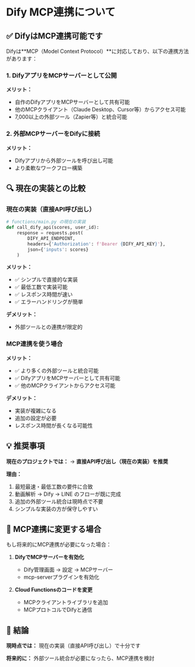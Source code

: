 # Dify MCP連携について

## ✅ DifyはMCP連携可能です

Difyは**MCP（Model Context Protocol）**に対応しており、以下の連携方法があります：

### 1. DifyアプリをMCPサーバーとして公開

**メリット：**
- 自作のDifyアプリをMCPサーバーとして共有可能
- 他のMCPクライアント（Claude Desktop、Cursor等）からアクセス可能
- 7,000以上の外部ツール（Zapier等）と統合可能

### 2. 外部MCPサーバーをDifyに接続

**メリット：**
- Difyアプリから外部ツールを呼び出し可能
- より柔軟なワークフロー構築

## 🔍 現在の実装との比較

### 現在の実装（直接API呼び出し）

```python
# functions/main.py の現在の実装
def call_dify_api(scores, user_id):
    response = requests.post(
        DIFY_API_ENDPOINT,
        headers={'Authorization': f'Bearer {DIFY_API_KEY}'},
        json={'inputs': scores}
    )
```

**メリット：**
- ✅ シンプルで直接的な実装
- ✅ 最低工数で実装可能
- ✅ レスポンス時間が速い
- ✅ エラーハンドリングが簡単

**デメリット：**
- 外部ツールとの連携が限定的

### MCP連携を使う場合

**メリット：**
- ✅ より多くの外部ツールと統合可能
- ✅ DifyアプリをMCPサーバーとして共有可能
- ✅ 他のMCPクライアントからアクセス可能

**デメリット：**
- 実装が複雑になる
- 追加の設定が必要
- レスポンス時間が長くなる可能性

## 💡 推奨事項

**現在のプロジェクトでは：**
→ **直接API呼び出し（現在の実装）を推奨**

**理由：**
1. 最短最速・最低工数の要件に合致
2. 動画解析 → Dify → LINE のフローが既に完成
3. 追加の外部ツール統合は現時点で不要
4. シンプルな実装の方が保守しやすい

## 🔄 MCP連携に変更する場合

もし将来的にMCP連携が必要になった場合：

1. **DifyでMCPサーバーを有効化**
   - Dify管理画面 → 設定 → MCPサーバー
   - mcp-serverプラグインを有効化

2. **Cloud Functionsのコードを変更**
   - MCPクライアントライブラリを追加
   - MCPプロトコルでDifyと通信

## 📝 結論

**現時点では：** 現在の実装（直接API呼び出し）で十分です

**将来的に：** 外部ツール統合が必要になったら、MCP連携を検討

